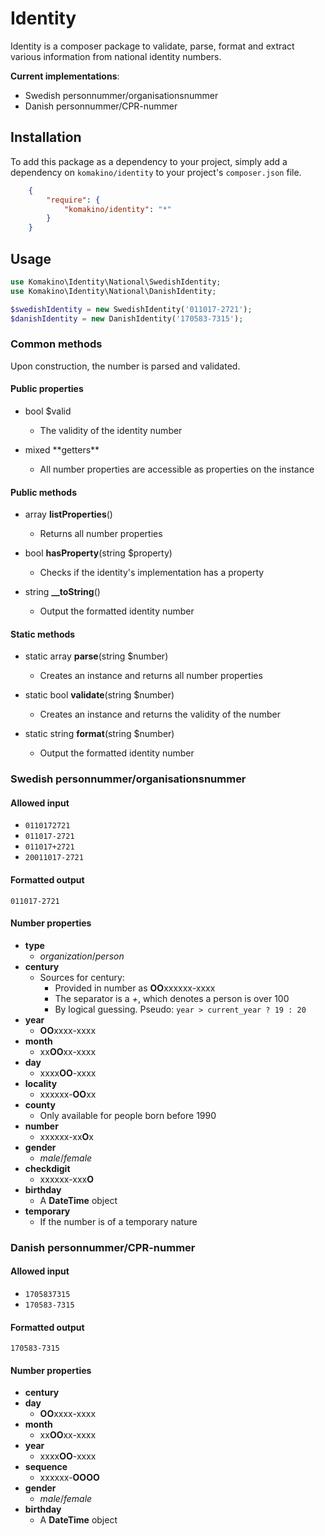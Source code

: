 # Identity

Identity is a composer package to validate, parse, format and extract various information from national identity numbers.

**Current implementations**:
* Swedish personnummer/organisationsnummer
* Danish personnummer/CPR-nummer

## Installation

To add this package as a dependency to your project, simply add a dependency on `komakino/identity` to your project's `composer.json` file.
```json
    {
        "require": {
            "komakino/identity": "*"
        }
    }
```
## Usage

```php
use Komakino\Identity\National\SwedishIdentity;
use Komakino\Identity\National\DanishIdentity;

$swedishIdentity = new SwedishIdentity('011017-2721');
$danishIdentity = new DanishIdentity('170583-7315');
```

### Common methods

Upon construction, the number is parsed and validated.

#### Public properties

* bool $valid
    * The validity of the identity number

* mixed \*\*getters\*\*
    * All number properties are accessible as properties on the instance

#### Public methods

* array **listProperties**()
    * Returns all number properties

* bool **hasProperty**(string $property)
    * Checks if the identity's implementation has a property

* string **__toString**()
    * Output the formatted identity number

#### Static methods

* static array **parse**(string $number)
    * Creates an instance and returns all number properties

* static bool **validate**(string $number)
    * Creates an instance and returns the validity of the number

* static string **format**(string $number)
    * Output the formatted identity number

### Swedish personnummer/organisationsnummer

#### Allowed input
* `0110172721`
* `011017-2721`
* `011017+2721`
* `20011017-2721`

#### Formatted output
`011017-2721`

#### Number properties
* **type**
    * *organization*/*person*
* **century**
    * Sources for century:
        * Provided in number as **OO**xxxxxx-xxxx
        * The separator is a *+*, which denotes a person is over 100
        * By logical guessing. Pseudo: `year > current_year ? 19 : 20`
* **year**
    * **OO**xxxx-xxxx
* **month**
    * xx**OO**xx-xxxx
* **day**
    * xxxx**OO**-xxxx
* **locality**
    * xxxxxx-**OO**xx
* **county**
    * Only available for people born before 1990
* **number**
    * xxxxxx-xx**O**x
* **gender**
    * *male*/*female*
* **checkdigit**
    * xxxxxx-xxx**O**
* **birthday**
    * A **DateTime** object
* **temporary**
    * If the number is of a temporary nature

### Danish personnummer/CPR-nummer

#### Allowed input
* `1705837315`
* `170583-7315`

#### Formatted output
`170583-7315`

#### Number properties
* **century**
* **day**
    * **OO**xxxx-xxxx
* **month**
    * xx**OO**xx-xxxx
* **year**
    * xxxx**OO**-xxxx
* **sequence**
    * xxxxxx-**OOOO**
* **gender**
    * *male*/*female*
* **birthday**
    * A **DateTime** object